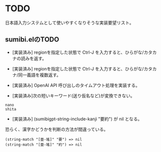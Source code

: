 # TODO

日本語入力システムとして使いやすくなりそうな実装要望リスト。

## sumibi.elのTODO

* [実装済み] regionを指定した状態で Ctrl-J を入力すると、ひらがな/カタカナの読みを返す。
* [実装済み] regionを指定した状態で Ctrl-J を入力すると、ひらがな/カタカナ/同一義語を複数返す。
* [実装済み] OpenAI API 呼び出しのタイムアウト処理を実装する。

* [実装済み]次の短いキーワード(送り仮名など)が変換できない。

```
nano
shita
```

* [実装済み] (sumibigpt-string-include-kanji "要約") が nil となる。

恐らく、漢字かどうかを判断の方法が間違っている。
```
(string-match "[亜-瑤]" "要") => nil
(string-match "[亜-瑤]" "約") => nil
```
